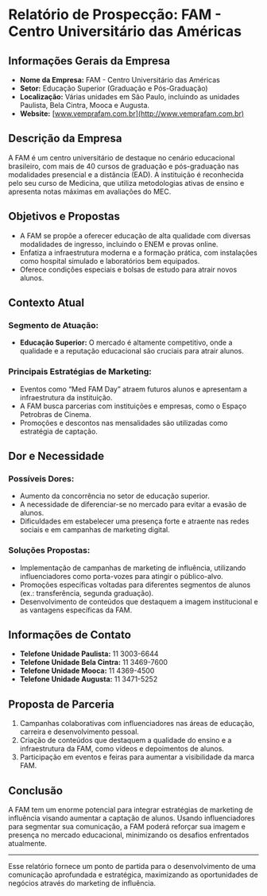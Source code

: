 # Relatório de Prospecção: FAM - Centro Universitário das Américas

## Informações Gerais da Empresa
- **Nome da Empresa:** FAM - Centro Universitário das Américas
- **Setor:** Educação Superior (Graduação e Pós-Graduação)
- **Localização:** Várias unidades em São Paulo, incluindo as unidades Paulista, Bela Cintra, Mooca e Augusta.
- **Website:** [www.vemprafam.com.br](http://www.vemprafam.com.br)

## Descrição da Empresa
A FAM é um centro universitário de destaque no cenário educacional brasileiro, com mais de 40 cursos de graduação e pós-graduação nas modalidades presencial e a distância (EAD). A instituição é reconhecida pelo seu curso de Medicina, que utiliza metodologias ativas de ensino e apresenta notas máximas em avaliações do MEC.

## Objetivos e Propostas
- A FAM se propõe a oferecer educação de alta qualidade com diversas modalidades de ingresso, incluindo o ENEM e provas online.
- Enfatiza a infraestrutura moderna e a formação prática, com instalações como hospital simulado e laboratórios bem equipados.
- Oferece condições especiais e bolsas de estudo para atrair novos alunos.

## Contexto Atual
### Segmento de Atuação:
- **Educação Superior:** O mercado é altamente competitivo, onde a qualidade e a reputação educacional são cruciais para atrair alunos.

### Principais Estratégias de Marketing:
- Eventos como “Med FAM Day” atraem futuros alunos e apresentam a infraestrutura da instituição.
- A FAM busca parcerias com instituições e empresas, como o Espaço Petrobras de Cinema.
- Promoções e descontos nas mensalidades são utilizadas como estratégia de captação.

## Dor e Necessidade
### Possíveis Dores:
- Aumento da concorrência no setor de educação superior.
- A necessidade de diferenciar-se no mercado para evitar a evasão de alunos.
- Dificuldades em estabelecer uma presença forte e atraente nas redes sociais e em campanhas de marketing digital.

### Soluções Propostas:
- Implementação de campanhas de marketing de influência, utilizando influenciadores como porta-vozes para atingir o público-alvo.
- Promoções específicas voltadas para diferentes segmentos de alunos (ex.: transferência, segunda graduação).
- Desenvolvimento de conteúdos que destaquem a imagem institucional e as vantagens específicas da FAM.

## Informações de Contato
- **Telefone Unidade Paulista:** 11 3003-6644
- **Telefone Unidade Bela Cintra:** 11 3469-7600
- **Telefone Unidade Mooca:** 11 4369-4500
- **Telefone Unidade Augusta:** 11 3471-5252

## Proposta de Parceria
1. Campanhas colaborativas com influenciadores nas áreas de educação, carreira e desenvolvimento pessoal.
2. Criação de conteúdos que destaquem a qualidade do ensino e a infraestrutura da FAM, como vídeos e depoimentos de alunos.
3. Participação em eventos e feiras para aumentar a visibilidade da marca FAM.

## Conclusão
A FAM tem um enorme potencial para integrar estratégias de marketing de influência visando aumentar a captação de alunos. Usando influenciadores para segmentar sua comunicação, a FAM poderá reforçar sua imagem e presença no mercado educacional, minimizando os desafios enfrentados atualmente. 

---

Esse relatório fornece um ponto de partida para o desenvolvimento de uma comunicação aprofundada e estratégica, maximizando as oportunidades de negócios através do marketing de influência.